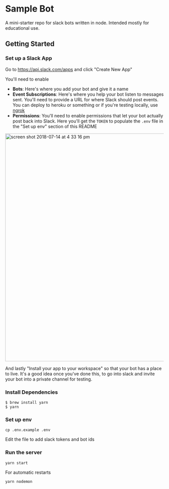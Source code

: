 # Sample Bot

A mini-starter repo for slack bots written in node. Intended mostly for educational use.

## Getting Started

### Set up a Slack App
Go to https://api.slack.com/apps and click "Create New App"

You'll need to enable 
- **Bots**: Here's where you add your bot and give it a name
- **Event Subscriptions**: Here's where you help your bot listen to messages sent. You'll need to provide a URL for where Slack should post events. You can deploy to heroku or something or if you're testing locally, use [ngrok](https://api.slack.com/tutorials/tunneling-with-ngrok)
- **Permissions**: You'll need to enable permissions that let your bot actually post back into Slack. Here you'll get the `TOKEN` to populate the `.env` file in the "Set up env" section of this README

<img width="723" alt="screen shot 2018-07-14 at 4 33 16 pm" src="https://user-images.githubusercontent.com/16271389/42729149-d475bdbc-8783-11e8-9a10-5b2680168c19.png">

And lastly "Install your app to your workspace" so that your bot has a place to live. It's a good idea once you've done this, to go into slack and invite your bot into a private channel for testing.

### Install Dependencies
```
$ brew install yarn
$ yarn
```

### Set up env
```
cp .env.example .env
```

Edit the file to add slack tokens and bot ids

### Run the server
```
yarn start
```

For automatic restarts
```
yarn nodemon
```

